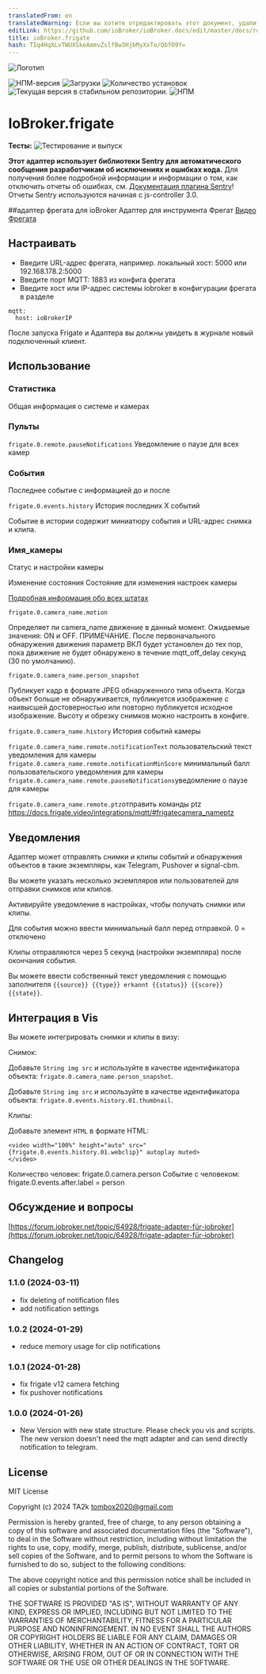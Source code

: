```yaml
---
translatedFrom: en
translatedWarning: Если вы хотите отредактировать этот документ, удалите поле «translatedFrom», в противном случае этот документ будет снова автоматически переведен
editLink: https://github.com/ioBroker/ioBroker.docs/edit/master/docs/ru/adapterref/iobroker.frigate/README.md
title: ioBroker.frigate
hash: TIq4HqXLvTWUXSkeAmmvZslfBw3HjbMyXxTo/QbfO9Y=
---
```

![Логотип](../../../en/adapterref/iobroker.frigate/admin/frigate.png)

![НПМ-версия](https://img.shields.io/npm/v/iobroker.frigate.svg)
![Загрузки](https://img.shields.io/npm/dm/iobroker.frigate.svg)
![Количество установок](https://iobroker.live/badges/frigate-installed.svg)
![Текущая версия в стабильном репозитории.](https://iobroker.live/badges/frigate-stable.svg)
![НПМ](https://nodei.co/npm/iobroker.frigate.png?downloads=true)

# IoBroker.frigate
**Тесты:** ![Тестирование и выпуск](https://github.com/iobroker-community-adapters/ioBroker.frigate/workflows/Test%20and%20Release/badge.svg)

**Этот адаптер использует библиотеки Sentry для автоматического сообщения разработчикам об исключениях и ошибках кода.** Для получения более подробной информации и информации о том, как отключить отчеты об ошибках, см. [Документация плагина Sentry](https://github.com/ioBroker/plugin-sentry#plugin-sentry)! Отчеты Sentry используются начиная с js-controller 3.0.

##адаптер фрегата для ioBroker
Адаптер для инструмента Фрегат [Видео Фрегата](https://frigate.video/)

## Настраивать
- Введите URL-адрес фрегата, например. локальный хост: 5000 или 192.168.178.2:5000
- Введите порт MQTT: 1883 из конфига фрегата
- Введите хост или IP-адрес системы iobroker в конфигурации фрегата в разделе

```
mqtt:
  host: ioBrokerIP
```

  После запуска Frigate и Адаптера вы должны увидеть в журнале новый подключенный клиент.

## Использование
### Статистика
Общая информация о системе и камерах

### Пульты
`frigate.0.remote.pauseNotifications` Уведомление о паузе для всех камер

### События
Последнее событие с информацией до и после

`frigate.0.events.history` История последних X событий

Событие в истории содержит миниатюру события и URL-адрес снимка и клипа.

### Имя_камеры
Статус и настройки камеры

Изменение состояния Состояние для изменения настроек камеры

[Подробная информация обо всех штатах](https://docs.frigate.video/integrations/mqtt/)

`frigate.0.camera_name.motion`

Определяет ли camera_name движение в данный момент. Ожидаемые значения: ON и OFF. ПРИМЕЧАНИЕ. После первоначального обнаружения движения параметр ВКЛ будет установлен до тех пор, пока движение не будет обнаружено в течение mqtt_off_delay секунд (30 по умолчанию).

`frigate.0.camera_name.person_snapshot`

Публикует кадр в формате JPEG обнаруженного типа объекта. Когда объект больше не обнаруживается, публикуется изображение с наивысшей достоверностью или повторно публикуется исходное изображение.
Высоту и обрезку снимков можно настроить в конфиге.

`frigate.0.camera_name.history` История событий камеры

`frigate.0.camera_name.remote.notificationText` пользовательский текст уведомления для камеры `frigate.0.camera_name.remote.notificationMinScore` минимальный балл пользовательского уведомления для камеры `frigate.0.camera_name.remote.pauseNotifications`уведомление о паузе для камеры

`frigate.0.camera_name.remote.ptz`отправить команды ptz https://docs.frigate.video/integrations/mqtt/#frigatecamera_nameptz

## Уведомления
Адаптер может отправлять снимки и клипы событий и обнаружения объектов в такие экземпляры, как Telegram, Pushover и signal-cbm.

Вы можете указать несколько экземпляров или пользователей для отправки снимков или клипов.

Активируйте уведомление в настройках, чтобы получать снимки или клипы.

Для события можно ввести минимальный балл перед отправкой. 0 = отключено

Клипы отправляются через 5 секунд (настройки экземпляра) после окончания события.

Вы можете ввести собственный текст уведомления с помощью заполнителя `{{source}} {{type}} erkannt {{status}} {{score}} {{state}}`.

## Интеграция в Vis
Вы можете интегрировать снимки и клипы в визу:

Снимок:

Добавьте `String img src` и используйте в качестве идентификатора объекта: `frigate.0.camera_name.person_snapshot`.

Добавьте `String img src` и используйте в качестве идентификатора объекта: `frigate.0.events.history.01.thumbnail`.

Клипы:

Добавьте элемент `HTML` в формате HTML:

```
<video width="100%" height="auto" src="{frigate.0.events.history.01.webclip}" autoplay muted>
</video>
```

Количество человек: frigate.0.camera.person Событие с человеком: frigate.0.events.after.label = person

## Обсуждение и вопросы
[https://forum.iobroker.net/topic/64928/frigate-adapter-für-iobroker](https://forum.iobroker.net/topic/64928/frigate-adapter-für-iobroker)

## Changelog

<!--
    Placeholder for the next version (at the beginning of the line):
    ### **WORK IN PROGRESS**
-->
### 1.1.0 (2024-03-11)

- fix deleting of notification files
- add notification settings

### 1.0.2 (2024-01-29)

- reduce memory usage for clip notifications

### 1.0.1 (2024-01-28)

- fix frigate v12 camera fetching
- fix pushover notifications

### 1.0.0 (2024-01-26)

- New Version with new state structure. Please check you vis and scripts. The new version doesn't need the mqtt adapter and can send directly notification to telegram.

## License

MIT License

Copyright (c) 2024 TA2k <tombox2020@gmail.com>

Permission is hereby granted, free of charge, to any person obtaining a copy
of this software and associated documentation files (the "Software"), to deal
in the Software without restriction, including without limitation the rights
to use, copy, modify, merge, publish, distribute, sublicense, and/or sell
copies of the Software, and to permit persons to whom the Software is
furnished to do so, subject to the following conditions:

The above copyright notice and this permission notice shall be included in all
copies or substantial portions of the Software.

THE SOFTWARE IS PROVIDED "AS IS", WITHOUT WARRANTY OF ANY KIND, EXPRESS OR
IMPLIED, INCLUDING BUT NOT LIMITED TO THE WARRANTIES OF MERCHANTABILITY,
FITNESS FOR A PARTICULAR PURPOSE AND NONINFRINGEMENT. IN NO EVENT SHALL THE
AUTHORS OR COPYRIGHT HOLDERS BE LIABLE FOR ANY CLAIM, DAMAGES OR OTHER
LIABILITY, WHETHER IN AN ACTION OF CONTRACT, TORT OR OTHERWISE, ARISING FROM,
OUT OF OR IN CONNECTION WITH THE SOFTWARE OR THE USE OR OTHER DEALINGS IN THE
SOFTWARE.

